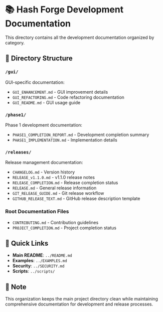 # 📚 Hash Forge Development Documentation

This directory contains all the development documentation organized by category.

## 📁 Directory Structure

### `/gui/`
GUI-specific documentation:
- `GUI_ENHANCEMENT.md` - GUI improvement details
- `GUI_REFACTORING.md` - Code refactoring documentation  
- `GUI_README.md` - GUI usage guide

### `/phase1/`
Phase 1 development documentation:
- `PHASE1_COMPLETION_REPORT.md` - Development completion summary
- `PHASE1_IMPLEMENTATION.md` - Implementation details

### `/releases/`
Release management documentation:
- `CHANGELOG.md` - Version history
- `RELEASE_v1.1.0.md` - v1.1.0 release notes
- `RELEASE_COMPLETION.md` - Release completion status
- `RELEASE.md` - General release information
- `GIT_RELEASE_GUIDE.md` - Git release workflow
- `GITHUB_RELEASE_TEXT.md` - GitHub release description template

### Root Documentation Files
- `CONTRIBUTING.md` - Contribution guidelines
- `PROJECT_COMPLETION.md` - Project completion status

## 🔗 Quick Links

- **Main README**: `../README.md`
- **Examples**: `../EXAMPLES.md`
- **Security**: `../SECURITY.md`
- **Scripts**: `../scripts/`

## 📝 Note

This organization keeps the main project directory clean while maintaining comprehensive documentation for development and release processes.
